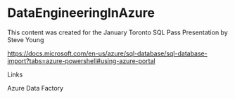 # DataEngineeringInAzure
This content was created for the January Toronto SQL Pass Presentation by Steve Young

https://docs.microsoft.com/en-us/azure/sql-database/sql-database-import?tabs=azure-powershell#using-azure-portal


Links

Azure Data Factory 